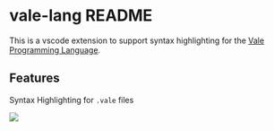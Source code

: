 # vale-lang README

This is a vscode extension to support syntax highlighting for the [Vale Programming Language](https://vale.dev).

## Features

Syntax Highlighting for `.vale` files

![](images/sh.png)
